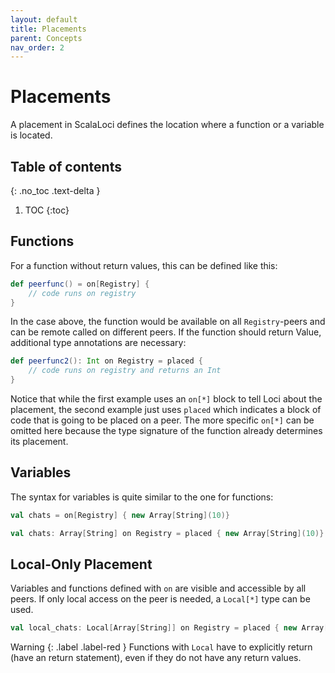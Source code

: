 ```yaml
---
layout: default
title: Placements
parent: Concepts
nav_order: 2
---
```

<h1>Placements</h1>
A placement in ScalaLoci defines the location where a function or a variable is located.

## Table of contents
{: .no_toc .text-delta }

1. TOC
{:toc}


## Functions
For a function without return values, this can be defined like this:
```scala
def peerfunc() = on[Registry] {
    // code runs on registry
}
```
In the case above, the function
would be available on all `Registry`-peers and can be remote called on different peers. 
If the function should return Value, additional type annotations are necessary:
```scala
def peerfunc2(): Int on Registry = placed {
    // code runs on registry and returns an Int
}
```

Notice that while the first example uses an `on[*]` block to tell Loci about the placement, the second example just uses `placed` which indicates a block of code that is going to be placed on a peer. The more specific `on[*]` can be omitted here because the type signature of the function already determines its placement.

## Variables
The syntax for variables is quite similar to the one for functions:

```scala
val chats = on[Registry] { new Array[String](10)}
```

```scala
val chats: Array[String] on Registry = placed { new Array[String](10)}
```

## Local-Only Placement
Variables and functions defined with `on` are visible and accessible by all peers. If only local access on the peer is needed,
a `Local[*]` type can be used.
```scala
val local_chats: Local[Array[String]] on Registry = placed { new Array[String](5)}
```
<div class="code-example" markdown="1">

Warning
{: .label .label-red }
Functions with `Local` have to explicitly return (have an return statement), even if they do not have any return values.
</div>